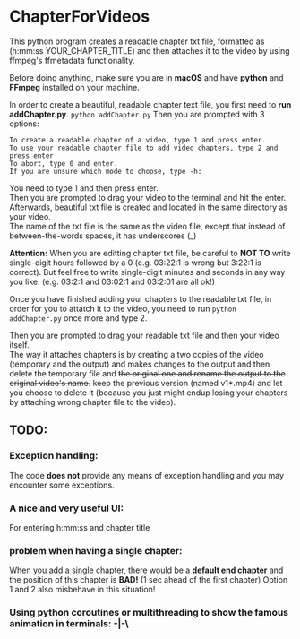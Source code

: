 # ChapterForVideos
This python program creates a readable chapter txt file, formatted as (h:mm:ss YOUR_CHAPTER_TITLE) and then attaches it to the video by using ffmpeg's ffmetadata functionality.

Before doing anything, make sure you are in **macOS** and have **python** and **FFmpeg** installed on your machine.

In order to create a beautiful, readable chapter text file, you first need to **run addChapter.py**. 
`python addChapter.py`
Then you are prompted with 3 options:
```
To create a readable chapter of a video, type 1 and press enter.
To use your readable chapter file to add video chapters, type 2 and press enter
To abort, type 0 and enter.
If you are unsure which mode to choose, type -h:
```
You need to type 1 and then press enter.\
Then you are prompted to drag your video to the terminal and hit the enter.\
Afterwards, beautiful txt file is created and located in the same directory as your video.\
The name of the txt file is the same as the video file, except that instead of between-the-words spaces, it has underscores (_)

**Attention:**
When you are editting chapter txt file, be careful to **NOT TO** write single-digit hours followed by a 0 (e.g. 03:22:1 is wrong but 3:22:1 is correct). But feel free to write single-digit minutes and seconds in any way you like. (e.g. 03:2:1 and 03:02:1 and 03:2:01 are all ok!)

Once you have finished adding your chapters to the readable txt file, in order for you to attatch it to the video, you need to run `python addChapter.py` once more and type 2. 

Then you are prompted to drag your readable txt file and then your video itself. \
The way it attaches chapters is by creating a two copies of the video (temporary and the output) and makes changes to the output and then delete the temporary file and ~~the original one and rename the output to the original video's name.~~ keep the previous version (named v1*.mp4) and let you choose to delete it (because you just might endup losing your chapters by attaching wrong chapter file to the video).

## TODO:
### Exception handling:
 The code **does not** provide any means of exception handling and you may encounter some exceptions.
### A nice and very useful UI: 
For entering h:mm:ss and chapter title 
### problem when having a single chapter:
When you add a single chapter, there would be a **default end chapter** and the position of this chapter is **BAD!** (1 sec ahead of the first chapter)
Option 1 and 2 also misbehave in this situation!
### Using python coroutines or multithreading to show the famous animation in terminals: \-|-\ 
